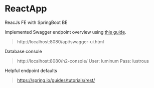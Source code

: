 # ReactApp
ReacJs FE with SpringBoot BE

Implemented Swagger endpoint overview using [this guide](https://www.baeldung.com/spring-rest-openapi-documentation).
> http://localhost:8080/api/swagger-ui.html

Database console
> http://localhost:8080/h2-console/
> User: luminum
> Pass: lustrous

Helpful endpoint defaults
> https://spring.io/guides/tutorials/rest/
